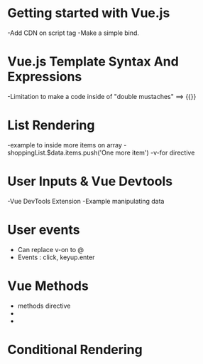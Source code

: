 # Getting started with Vue.js
-Add CDN on script tag 
-Make a simple bind.

# Vue.js Template Syntax And Expressions
-Limitation to make a code inside of "double mustaches" ==> {{}}

# List Rendering
-example to inside more items on array - shoppingList.$data.items.push('One more item')
-v-for directive

# User Inputs & Vue Devtools
-Vue DevTools Extension
-Example manipulating data

# User events
- Can replace v-on to @
- Events : click, keyup.enter

# Vue Methods
- methods directive
- 
- 

# Conditional Rendering